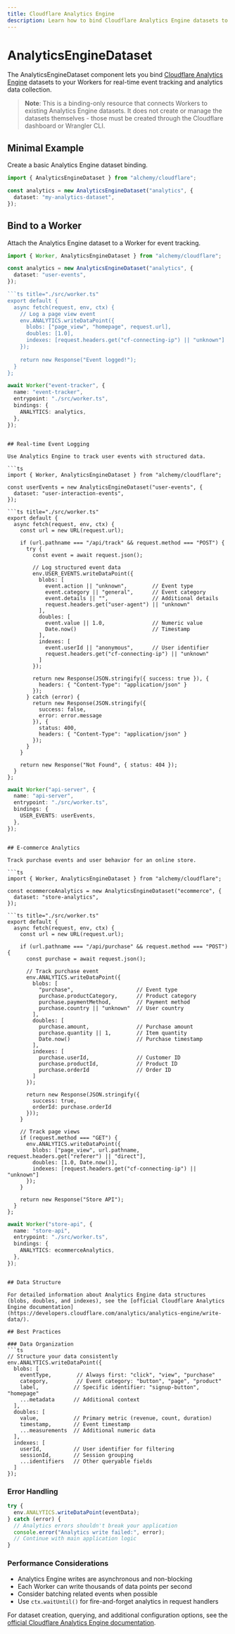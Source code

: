 ```yaml
---
title: Cloudflare Analytics Engine
description: Learn how to bind Cloudflare Analytics Engine datasets to Workers using Alchemy for real-time event tracking and analytics.
---
```


# AnalyticsEngineDataset

The AnalyticsEngineDataset component lets you bind [Cloudflare Analytics Engine](https://developers.cloudflare.com/analytics/analytics-engine/) datasets to your Workers for real-time event tracking and analytics data collection.

> **Note**: This is a binding-only resource that connects Workers to existing Analytics Engine datasets. It does not create or manage the datasets themselves - those must be created through the Cloudflare dashboard or Wrangler CLI.

## Minimal Example

Create a basic Analytics Engine dataset binding.

```ts
import { AnalyticsEngineDataset } from "alchemy/cloudflare";

const analytics = new AnalyticsEngineDataset("analytics", {
  dataset: "my-analytics-dataset",
});
```

## Bind to a Worker

Attach the Analytics Engine dataset to a Worker for event tracking.

```ts
import { Worker, AnalyticsEngineDataset } from "alchemy/cloudflare";

const analytics = new AnalyticsEngineDataset("analytics", {
  dataset: "user-events",
});

```ts title="./src/worker.ts"
export default {
  async fetch(request, env, ctx) {
    // Log a page view event
    env.ANALYTICS.writeDataPoint({
      blobs: ["page_view", "homepage", request.url],
      doubles: [1.0],
      indexes: [request.headers.get("cf-connecting-ip") || "unknown"]
    });
    
    return new Response("Event logged!");
  }
};
```

```ts
await Worker("event-tracker", {
  name: "event-tracker",
  entrypoint: "./src/worker.ts",
  bindings: {
    ANALYTICS: analytics,
  },
});
```
```

## Real-time Event Logging

Use Analytics Engine to track user events with structured data.

```ts
import { Worker, AnalyticsEngineDataset } from "alchemy/cloudflare";

const userEvents = new AnalyticsEngineDataset("user-events", {
  dataset: "user-interaction-events",
});

```ts title="./src/worker.ts"
export default {
  async fetch(request, env, ctx) {
    const url = new URL(request.url);
    
    if (url.pathname === "/api/track" && request.method === "POST") {
      try {
        const event = await request.json();
        
        // Log structured event data
        env.USER_EVENTS.writeDataPoint({
          blobs: [
            event.action || "unknown",        // Event type
            event.category || "general",      // Event category  
            event.details || "",              // Additional details
            request.headers.get("user-agent") || "unknown"
          ],
          doubles: [
            event.value || 1.0,               // Numeric value
            Date.now()                        // Timestamp
          ],
          indexes: [
            event.userId || "anonymous",      // User identifier
            request.headers.get("cf-connecting-ip") || "unknown"
          ]
        });
        
        return new Response(JSON.stringify({ success: true }), {
          headers: { "Content-Type": "application/json" }
        });
      } catch (error) {
        return new Response(JSON.stringify({ 
          success: false, 
          error: error.message 
        }), {
          status: 400,
          headers: { "Content-Type": "application/json" }
        });
      }
    }
    
    return new Response("Not Found", { status: 404 });
  }
};
```

```ts
await Worker("api-server", {
  name: "api-server",
  entrypoint: "./src/worker.ts",
  bindings: {
    USER_EVENTS: userEvents,
  },
});
```
```

## E-commerce Analytics

Track purchase events and user behavior for an online store.

```ts
import { Worker, AnalyticsEngineDataset } from "alchemy/cloudflare";

const ecommerceAnalytics = new AnalyticsEngineDataset("ecommerce", {
  dataset: "store-analytics",
});

```ts title="./src/worker.ts"
export default {
  async fetch(request, env, ctx) {
    const url = new URL(request.url);
    
    if (url.pathname === "/api/purchase" && request.method === "POST") {
      const purchase = await request.json();
      
      // Track purchase event
      env.ANALYTICS.writeDataPoint({
        blobs: [
          "purchase",                    // Event type
          purchase.productCategory,      // Product category
          purchase.paymentMethod,        // Payment method
          purchase.country || "unknown"  // User country
        ],
        doubles: [
          purchase.amount,               // Purchase amount
          purchase.quantity || 1,        // Item quantity
          Date.now()                     // Purchase timestamp
        ],
        indexes: [
          purchase.userId,               // Customer ID
          purchase.productId,            // Product ID
          purchase.orderId               // Order ID
        ]
      });
      
      return new Response(JSON.stringify({ 
        success: true,
        orderId: purchase.orderId 
      }));
    }
    
    // Track page views
    if (request.method === "GET") {
      env.ANALYTICS.writeDataPoint({
        blobs: ["page_view", url.pathname, request.headers.get("referer") || "direct"],
        doubles: [1.0, Date.now()],
        indexes: [request.headers.get("cf-connecting-ip") || "unknown"]
      });
    }
    
    return new Response("Store API");
  }
};
```

```ts
await Worker("store-api", {
  name: "store-api",
  entrypoint: "./src/worker.ts",
  bindings: {
    ANALYTICS: ecommerceAnalytics,
  },
});
```
```

## Data Structure

For detailed information about Analytics Engine data structures (blobs, doubles, and indexes), see the [official Cloudflare Analytics Engine documentation](https://developers.cloudflare.com/analytics/analytics-engine/write-data/).

## Best Practices

### Data Organization
```ts
// Structure your data consistently
env.ANALYTICS.writeDataPoint({
  blobs: [
    eventType,        // Always first: "click", "view", "purchase"
    category,         // Event category: "button", "page", "product"  
    label,           // Specific identifier: "signup-button", "homepage"
    ...metadata      // Additional context
  ],
  doubles: [
    value,           // Primary metric (revenue, count, duration)
    timestamp,       // Event timestamp
    ...measurements  // Additional numeric data
  ],
  indexes: [
    userId,          // User identifier for filtering
    sessionId,       // Session grouping
    ...identifiers   // Other queryable fields
  ]
});
```

### Error Handling
```ts
try {
  env.ANALYTICS.writeDataPoint(eventData);
} catch (error) {
  // Analytics errors shouldn't break your application
  console.error("Analytics write failed:", error);
  // Continue with main application logic
}
```

### Performance Considerations
- Analytics Engine writes are asynchronous and non-blocking
- Each Worker can write thousands of data points per second
- Consider batching related events when possible
- Use `ctx.waitUntil()` for fire-and-forget analytics in request handlers

For dataset creation, querying, and additional configuration options, see the [official Cloudflare Analytics Engine documentation](https://developers.cloudflare.com/analytics/analytics-engine/).